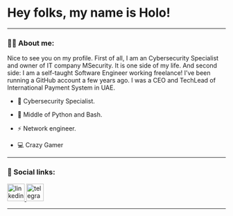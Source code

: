 
# Hey folks, my name is Holo!
---

### :man_technologist: About me:

 Nice to see you on my profile. First of all, I am an Cybersecurity Specialist and owner of IT company MSecurity. It is one side of my life. And second side: I am a self-taught Software Engineer working freelance! I’ve been running a GitHub  account a few years ago. I was a CEO and TechLead of International Payment System in UAE.


- :telescope: Cybersecurity Specialist.

- :seedling: Middle of Python and Bash.
  
- :zap: Network engineer.

- 💻 Crazy Gamer 
  
---

### 🤝 Social links:

  <div id="badges">
    <a href="https://www.linkedin.com/in/maria-suspitsyna-21905b343/" target="_blank">
      <img src="https://cdn-icons-png.flaticon.com/512/2504/2504799.png" width="40" height="40" alt="linkedin" />
    </a>
    <a href="https://t.me/holokittye" target="_blank">
      <img src="https://cdn-icons-png.flaticon.com/512/2111/2111646.png" width="40" height="40" alt="telegram group" />
    </a>
    </a>
  </div>

---

